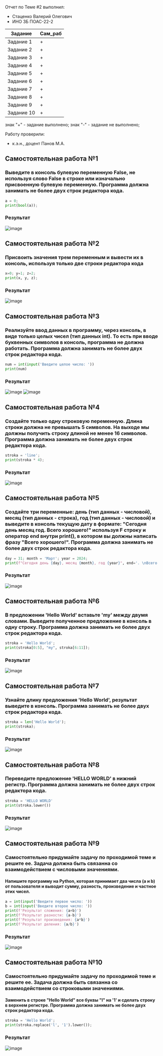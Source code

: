 Отчет по Теме #2 выполнил:
- Стаценко Валерий Олегович
- ИНО ЗБ ПОАС-22-2

| Задание | Сам_раб |
| ------ | ------ |
| Задание 1 | + |
| Задание 2 | + |
| Задание 3 | + |
| Задание 4 | + |
| Задание 5 | + |
| Задание 6 | + |
| Задание 7 | + |
| Задание 8 | + |
| Задание 9 | + |
| Задание 10 | + |

знак "+" - задание выполнено; знак "-" - задание не выполнено;

Работу проверили:
- к.э.н., доцент Панов М.А.

## Самостоятельная работа №1
### Выведите в консоль булевую переменную False, не используя слово False в строке или изначально присвоенную булевую переменную. Программа должна занимать не более двух строк редактора кода.

```python
a = 0;
print(bool(a));
```

### Результат

![image](pic/1.png)
  
## Самостоятельная работа №2
### Присвоить значения трем переменным и вывести их в консоль, используя только две строки редактора кода

```python
x=0; y=1; z=2;
print(x, y, z);
```

### Результат

![image](pic/2.png)
  
## Самостоятельная работа №3
### Реализуйте ввод данных в программу, через консоль, в виде только целых чисел (тип данных int). То есть при вводе буквенных символов в консоль, программа не должна работать. Программа должна занимать не более двух строк редактора кода.

```python
num = int(input('Введите целое число: '))
print(num)
```

  ### Результат

![image](pic/3.png)
![image](pic/3.png)
  
## Самостоятельная работа №4
### Создайте только одну строковую переменную. Длина строки должна не превышать 5 символов. На выходе мы должны получить строку длиной не менее 16 символов. Программа должна занимать не более двух строк редактора кода.
  
```python
stroka = 'line';
print(stroka * 4);
```

### Результат

![image](pic/4.png)
  
## Самостоятельная работа №5
### Создайте три переменные: день (тип данных - числовой), месяц (тип данных - строка), год (тип данных - числовой) и выведите в консоль текущую дату в формате: "Сегодня день месяц год. Всего хорошего!" используя F строку и оператор end внутри print(), в котором вы должны написать фразу "Всего хорошего!". Программа должна занимать не более двух строк редактора кода.
  
```python
day = 31; month = 'Март'; year = 2024;
print(f"Сегодня день {day}, месяц {month}, год {year}", end='. \nВсего хорошего!');
```

### Результат

![image](pic/5.png)
  
## Самостоятельная работа №6
### В предложении 'Hello World' вставьте 'my' между двумя словами. Выведите полученное предложение в консоль в одну строку. Программа должна занимать не более двух строк редактора кода.

```python
stroka = 'Hello World';
print(stroka[0:5], "my", stroka[6:11]);
```

### Результат

![image](pic/6.png)
  
## Самостоятельная работа №7
### Узнайте длину предложения 'Hello World', результат выведите в консоль. Программа занимать не более двух строк редактора кода.

```python
stroka = len('Hello World');
print(stroka);
```

### Результат

![image](pic/7.png)

## Самостоятельная работа №8
### Переведите предложение 'HELLO WORLD' в нижний регистр. Программа должна занимать не более двух строк редактора кода.

```python
stroka = 'HELLO WORLD'
print(stroka.lower())
```

### Результат

![image](pic/8.png)
  
## Самостоятельная работа №9
### Самостоятельно придумайте задачу по проходимой теме и решите ее. Задача должна быть связанна со взаимодействием с числовыми значениями.
#### Напишите программу на Python, которая принимает два числа (a и b) от пользователя и выводит сумму, разность, произведение и частное этих чисел.

```python
a = int(input('Введите первое число: '))
b = int(input('Введите второе число: '))
print(f'Результат сложения: {a+b}')
print(f'Результат разности: {a-b}')
print(f'Результат произведения: {a*b}')
print(f'Результат деления: {a/b}')
```

### Результат

![image](pic/9.png)

## Самостоятельная работа №10
### Самостоятельно придумайте задачу по проходимой теме и решите ее. Задача должна быть связанна со взаимодействием со строковыми значениями.
#### Заменить в строке "Hello World" все буквы "l" на '1' и сделать строку в верхнем регистре. Программа должна занимать не более двух строк редактора кода.

```python
stroka = 'Hello World';
print(stroka.replace('l', '1').lower());
```

### Результат

![image](pic/10.png)
